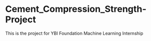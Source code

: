 # Cement_Compression_Strength-Project
This is the project for YBI Foundation Machine Learning Internship
